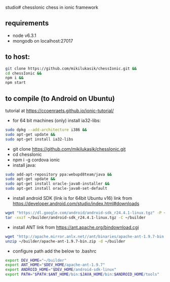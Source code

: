 studio# chessIonic
chess in ionic framework

## requirements
- node v6.3.1
- mongodb on localhost:27017

## to host:
```sh
git clone https://github.com/mikilukasik/chessIonic.git &&
cd chessIonic &&
npm i &&
npm start
```
## to compile (to Android on Ubuntu)
tutorial at https://ccoenraets.github.io/ionic-tutorial/

- for 64 bit machines (only) install ia32-libs:
```sh
sudo dpkg --add-architecture i386 && 
sudo apt-get update &&
sudo apt-get install ia32-libs
```

- git clone https://github.com/mikilukasik/chessIonic.git
- cd chessIonic
- npm i -g cordova ionic
- install java:
```sh
sudo add-apt-repository ppa:webupd8team/java &&
sudo apt-get update &&
sudo apt-get install oracle-java8-installer &&
sudo apt-get install oracle-java8-set-default
```
- install android SDK (link is for 64bit Ubuntu v16)
  link from https://developer.android.com/studio/index.html#downloads
```sh
wget "https://dl.google.com/android/android-sdk_r24.4.1-linux.tgz" -P ~/builder &&
tar -xvzf ~/builder/android-sdk_r24.4.1-linux.tgz -C ~/builder
```
- install ANT
  link from https://ant.apache.org/bindownload.cgi
```sh
wget "http://apache.mirror.anlx.net//ant/binaries/apache-ant-1.9.7-bin.zip" -P ~/builder &&
unzip ~/builder/apache-ant-1.9.7-bin.zip -d ~/builder

```
- configure path
add the below to .bashrc
```sh
export DEV_HOME="~/builder"
export ANT_HOME="$DEV_HOME/apache-ant-1.9.7"
export ANDROID_HOME="$DEV_HOME/android-sdk-linux"
export PATH="$PATH:$ANT_HOME/bin:$JAVA_HOME/bin:$ANDROID_HOME/tools"
```
